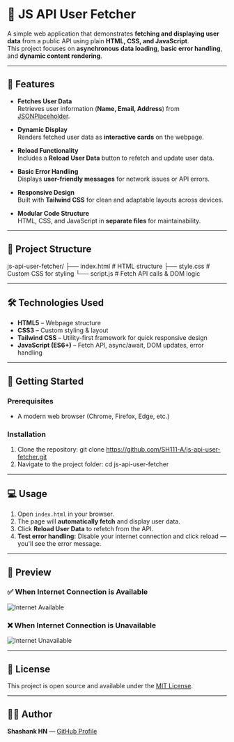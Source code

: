 # 🚀 JS API User Fetcher

A simple web application that demonstrates **fetching and displaying user data** from a public API using plain **HTML, CSS, and JavaScript**.  
This project focuses on **asynchronous data loading**, **basic error handling**, and **dynamic content rendering**.

---

## 🌟 Features

- **Fetches User Data**  
  Retrieves user information (**Name, Email, Address**) from [JSONPlaceholder](https://jsonplaceholder.typicode.com/users).

- **Dynamic Display**  
  Renders fetched user data as **interactive cards** on the webpage.

- **Reload Functionality**  
  Includes a **Reload User Data** button to refetch and update user data.

- **Basic Error Handling**  
  Displays **user-friendly messages** for network issues or API errors.

- **Responsive Design**  
  Built with **Tailwind CSS** for clean and adaptable layouts across devices.

- **Modular Code Structure**  
  HTML, CSS, and JavaScript in **separate files** for maintainability.

---

## 📂 Project Structure

js-api-user-fetcher/
├── index.html # HTML structure
├── style.css # Custom CSS for styling
└── script.js # Fetch API calls & DOM logic

---

## 🛠 Technologies Used

- **HTML5** – Webpage structure
- **CSS3** – Custom styling & layout
- **Tailwind CSS** – Utility-first framework for quick responsive design
- **JavaScript (ES6+)** – Fetch API, async/await, DOM updates, error handling

---

## 🚀 Getting Started

### **Prerequisites**
- A modern web browser (Chrome, Firefox, Edge, etc.)

### **Installation**
1. Clone the repository:
git clone https://github.com/SH111-A/js-api-user-fetcher.git
2. Navigate to the project folder:
cd js-api-user-fetcher

---

## 💻 Usage

1. Open `index.html` in your browser.
2. The page will **automatically fetch** and display user data.
3. Click **Reload User Data** to refetch from the API.
4. **Test error handling:** Disable your internet connection and click reload — you'll see the error message.

---

## 📸 Preview

### ✅ When Internet Connection is Available
![Internet Available](https://github.com/user-attachments/assets/c606bfbb-f1d7-464b-9851-23af60a8b2c1)

### ❌ When Internet Connection is Unavailable
![Internet Unavailable](https://github.com/user-attachments/assets/e7a3c2f4-9624-447d-bd27-f09e15f99d1f)

---

## 📜 License
This project is open source and available under the [MIT License](LICENSE).

---

## 👨‍💻 Author
**Shashank HN** — [GitHub Profile](https://github.com/SH111-A)

